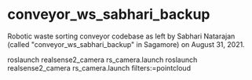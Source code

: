 # conveyor_ws_sabhari_backup
Robotic waste sorting conveyor codebase as left by Sabhari Natarajan (called "conveyor_ws_sabhari_backup" in Sagamore) on August 31, 2021.

roslaunch realsense2_camera rs_camera.launch
roslaunch realsense2_camera rs_camera.launch filters:=pointcloud
    